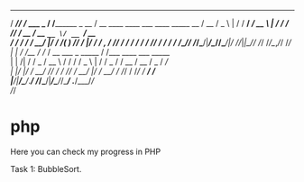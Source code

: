    _____ __              __                     ____                            
  / ___// /_  ___ _   __/ /__________ _   __   / __ \____  ____ ___  ____ _____ 
  \__ \/ __ \/ _ \ | / / __/ ___/ __ \ | / /  / /_/ / __ \/ __ `__ \/ __ `/ __ \
 ___/ / / / /  __/ |/ / /_(__  ) /_/ / |/ /  / _, _/ /_/ / / / / / / /_/ / / / /
/____/_/ /_/\___/|___/\__/____/\____/|___/  /_/_|_|\____/_/ /_/ /_/\__,_/_/ /_/ 
| |     / /__  / /_     / __ \___ _   _____  / /___  ____  ___  _____           
| | /| / / _ \/ __ \   / / / / _ \ | / / _ \/ / __ \/ __ \/ _ \/ ___/           
| |/ |/ /  __/ /_/ /  / /_/ /  __/ |/ /  __/ / /_/ / /_/ /  __/ /               
|__/|__/\___/_.___/  /_____/\___/|___/\___/_/\____/ .___/\___/_/                
                                                 /_/                            
# php
Here you can check my progress in PHP

Task 1: BubbleSort.

